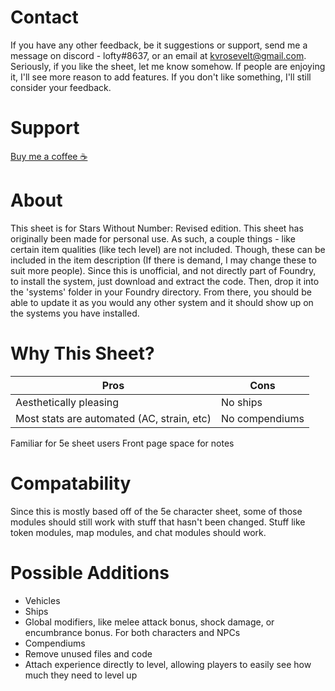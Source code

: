 


# Contact
If you have any other feedback, be it suggestions or support, send me a message on discord - lofty#8637, or an email at kvrosevelt@gmail.com. Seriously, if you like the sheet, let me know somehow. If people are enjoying it, I'll see more reason to add features. If you don't like something, I'll still consider your feedback.


# Support
[Buy me a coffee ☕](https://www.buymeacoffee.com/lofty)

# About

This sheet is for Stars Without Number: Revised edition. 
This sheet has originally been made for personal use. As such, a couple things - like certain item qualities (like tech level) are not included. Though, these can be included in the item description (If there is demand, I may change these to suit more people). Since this is unofficial, and not directly part of Foundry, to install the system, just download and extract the code. Then, drop it into the 'systems' folder in your Foundry directory. From there, you should be able to update it as you would any other system and it should show up on the systems you have installed. 

# Why This Sheet?

Pros | Cons
------------ | -------------
Aesthetically pleasing | No ships
Most stats are automated (AC, strain, etc) | No compendiums
Familiar for 5e sheet users
Front page space for notes



# Compatability
Since this is mostly based off of the 5e character sheet, some of those modules should still work with stuff that hasn't been changed. Stuff like token modules, map modules, and chat modules should work. 



# Possible Additions
- Vehicles
- Ships
- Global modifiers, like melee attack bonus, shock damage, or encumbrance bonus. For both characters and NPCs
- Compendiums
- Remove unused files and code
- Attach experience directly to level, allowing players to easily see how much they need to level up
